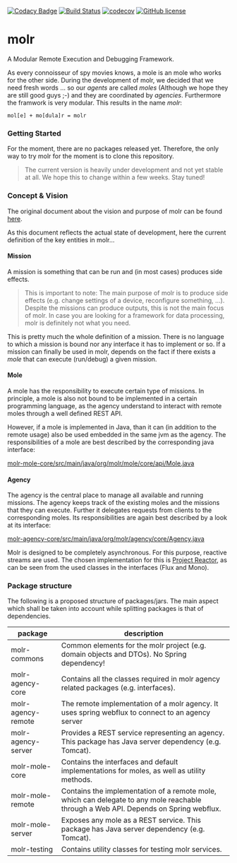 [![Codacy Badge](https://api.codacy.com/project/badge/Grade/78b10d06c5474a908dcf5ad7da08e269)](https://app.codacy.com/app/molr-developers/molr?utm_source=github.com&utm_medium=referral&utm_content=molr/molr&utm_campaign=Badge_Grade_Dashboard)
[![Build Status](https://travis-ci.com/molr/molr.svg?branch=master)](https://travis-ci.com/molr/molr)
[![codecov](https://codecov.io/gh/molr/molr/branch/master/graph/badge.svg)](https://codecov.io/gh/molr/molr)
[![GitHub license](https://img.shields.io/github/license/molr/molr.svg)](https://github.com/molr/molr/blob/master/LICENSE)

# molr

A Modular Remote Execution and Debugging Framework.

As every connoisseur of spy movies knows, a mole is an mole who works for the other side. 
During the development of molr, we decided that we need fresh words ... so our _agents_ are called _moles_ 
(Although we hope they are still good guys ;-) and they are coordinated by _agencies_.
Furthermore the framwork is very modular. This results in the name _molr_:
```
mol[e] + mo[dula]r = molr
``` 

### Getting Started
For the moment, there are no packages released yet. Therefore, the only way to try molr for the moment is to clone 
this repository.

> The current version is heavily under development and not yet stable at all. We hope this to change within a few weeks. 
> Stay tuned! 

### Concept & Vision
The original document about the vision and purpose of molr can be found [here](docs/concepts-and-vision.md). 


As this document reflects the actual state of development, here the current definition of the key entities in molr...

#### Mission
A mission is something that can be run and (in most cases) produces side effects. 

>This is important to note: 
>The main purpose of molr is to produce side effects (e.g. change settings of a device, reconfigure something, ...). 
>Despite the missions can produce outputs, this is not the main focus of molr. In case you are looking for a framework 
>for data processing, molr is definitely not what you need.

This is pretty much the whole definition of a mission. There is no language to which a mission is bound nor any 
interface it has to implement or so. If a mission can finally be used in molr, depends on the fact if there exists a 
_mole_ that can execute (run/debug) a given mission.

#### Mole   
A mole has the responsibility to execute certain type of missions. In principle, a mole is also not bound to be 
implemented in a certain programming language, as the agency understand to interact with remote moles through a well 
defined REST API.
 
However, if a mole is implemented in Java, than it can (in addition to the remote usage) also be used embedded in 
the same jvm as the agency. The responsibilities of a mole are best described by the corresponding java interface:

[molr-mole-core/src/main/java/org/molr/mole/core/api/Mole.java](molr-mole-core/src/main/java/org/molr/mole/core/api/Mole.java)
 
#### Agency
The agency is the central place to manage all available and running missions. The agency keeps track of the existing
moles and the missions that they can execute. Further it delegates requests from clients to the corresponding moles.
Its responsibilities are again best described by a look at its interface:

[molr-agency-core/src/main/java/org/molr/agency/core/Agency.java](molr-agency-core/src/main/java/org/molr/agency/core/Agency.java)

Molr is designed to be completely asynchronous. For this purpose, reactive streams are used. The chosen implementation
for this is [Project Reactor](https://projectreactor.io/), as can be seen from the used classes in the interfaces
(Flux and Mono).

### Package structure

The following is a proposed structure of packages/jars. The main aspect which shall be taken into 
account while splitting packages is that of dependencies. 

| package | description|
|---------| -----------|
|molr-commons | Common elements for the molr project (e.g. domain objects and DTOs). No Spring dependency! |
|molr-agency-core | Contains all the classes required in molr agency related packages (e.g. interfaces).|
|molr-agency-remote | The remote implementation of a molr agency. It uses spring webflux to connect to an agency server|
|molr-agency-server | Provides a REST service representing an agency. This package has Java server dependency (e.g. Tomcat). |
|molr-mole-core | Contains the interfaces and default implementations for moles, as well as utility methods.|
|molr-mole-remote | Contains the implementation of a remote mole, which can delegate to any mole reachable through a Web API. Depends on Spring webflux. |
|molr-mole-server | Exposes any mole as a REST service. This package has Java server dependency (e.g. Tomcat). |
|molr-testing | Contains utility classes for testing molr services. |
